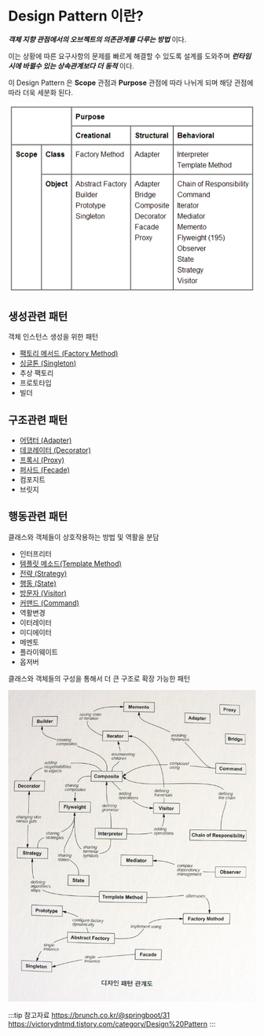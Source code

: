 # Design Pattern 이란?

_**객체 지향 관점에서의 오브젝트의 의존관계를 다루는 방법**_ 이다.

이는 상황에 따른 요구사항의 문제를 빠르게 해결할 수 있도록 설계를 도와주며 _**런타임시에 바뀔수 있는 상속관계보다 더 동적**_ 이다.

이 Design Pattern 은 **Scope** 관점과 **Purpose** 관점에 따라 나뉘게 되며 해당 관점에 따라 더욱 세분화 된다.

!["Java Design Pattern Table"](/img/A077.png)

## 생성관련 패턴

객체 인스턴스 생성을 위한 패턴

* [팩토리 메서드 (Factory Method)](./creational/factory-method)
* [싱글톤 (Singleton)](./creational/singleton)
* 추상 팩토리
* 프로토타입
* 빌더

## 구조관련 패턴

* [어댑터 (Adapter)](./structural/adapter)
* [데코레이터 (Decorator)](./structural/decorator)
* [프록시 (Proxy)](./structural/proxy)
* [퍼사드 (Fecade)](./structural/facade)
* 컴포지트
* 브릿지

## 행동관련 패턴

클래스와 객체들이 상호작용하는 방법 및 역활을 분담

* 인터프리터
* [템플릿 메소드(Template Method)](./behavioral/template-method)
* [전략 (Strategy)](./behavioral/strategy)
* [행동 (State)](./behavioral/state)
* [방문자 (Visitor)](./behavioral/visitor)
* [커맨드 (Command)](./behavioral/command)
* 역활변경
* 이터레이터
* 미디에이터
* 메멘토
* 플라이웨이트
* 옵저버

클래스와 객체들의 구성을 통해서 더 큰 구조로 확장 가능한 패턴

!["Java Design Pattern Map"](/img/A015.png)

:::tip 참고자료
<https://brunch.co.kr/@springboot/31>  
<https://victorydntmd.tistory.com/category/Design%20Pattern>
:::
